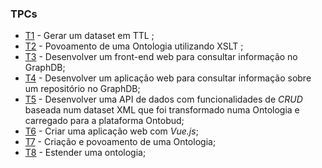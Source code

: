 ### TPCs
* [T1](TPC1) - Gerar um dataset em TTL ;
* [T2](TPC2) - Povoamento de uma Ontologia utilizando XSLT ;
* [T3](TPC3) - Desenvolver um front-end web para consultar informação no GraphDB;
* [T4](TPC4) - Desenvolver um aplicação web para consultar informação sobre um repositório no GraphDB;
* [T5](TPC5) - Desenvolver uma API de dados com funcionalidades de *CRUD* baseada num dataset XML que foi transformado numa Ontologia e carregado para a plataforma Ontobud;
* [T6](TPC6) - Criar uma aplicação web com *Vue.js*; 
* [T7](TPC7) - Criação e povoamento de uma Ontologia;
* [T8](TPC8) - Estender uma ontologia;
